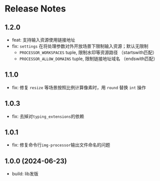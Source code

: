 # Release Notes

## 1.2.0
- feat: 支持输入资源使用链接地址
- fix: `settings` 在将处理参数对外开放场景下限制输入资源；默认无限制
    - `PROCESSOR_WORKSPACES` tuple, 限制水印等资源路径 （startswith匹配）
    - `PROCESSOR_ALLOW_DOMAINS` tuple, 限制链接地址域名 （endswith匹配）

## 1.1.0
- fix: 修复 `resize` 等场景按照比例计算像素时，用 `round` 替换 `int` 操作

## 1.0.3
- fix: 去掉对`typing_extensions`的依赖

## 1.0.1
- fix: 修复命令行`img-processor`输出文件命名的问题

## 1.0.0 (2024-06-23)
- build: lib发版
